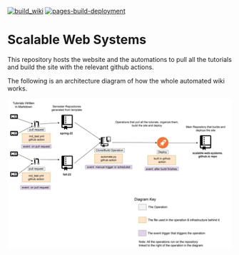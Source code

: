 [![build_wiki](https://github.com/scalable-web-systems/scalable-web-systems.github.io/actions/workflows/build.yml/badge.svg)](https://github.com/scalable-web-systems/scalable-web-systems.github.io/actions/workflows/build.yml)
[![pages-build-deployment](https://github.com/scalable-web-systems/scalable-web-systems.github.io/actions/workflows/pages/pages-build-deployment/badge.svg)](https://github.com/scalable-web-systems/scalable-web-systems.github.io/actions/workflows/pages/pages-build-deployment)

# Scalable Web Systems

This repository hosts the website and the automations to pull all the tutorials and build the site with the relevant github actions. 

The following is an architecture diagram of how the whole automated wiki works. 

![](documentation/system-overview.jpg)